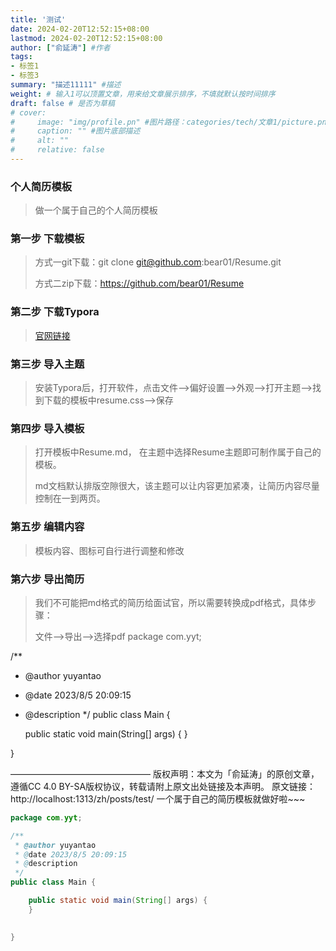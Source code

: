 ```yaml
---
title: '测试'
date: 2024-02-20T12:52:15+08:00
lastmod: 2024-02-20T12:52:15+08:00
author: ["俞延涛"] #作者
tags: 
- 标签1
- 标签3
summary: "描述11111" #描述
weight: # 输入1可以顶置文章，用来给文章展示排序，不填就默认按时间排序
draft: false # 是否为草稿
# cover:
#     image: "img/profile.pn" #图片路径：categories/tech/文章1/picture.png
#     caption: "" #图片底部描述
#     alt: ""
#     relative: false
---
```

### 个人简历模板

> 做一个属于自己的个人简历模板

### 第一步 下载模板

> 方式一git下载：git clone git@github.com:bear01/Resume.git
>
> 方式二zip下载：https://github.com/bear01/Resume

### 第二步 下载Typora

> [官网链接](https://www.typora.io/)

### 第三步 导入主题

> 安装Typora后，打开软件，点击文件-->偏好设置-->外观-->打开主题-->找到下载的模板中resume.css-->保存

### 第四步 导入模板

> 打开模板中Resume.md， 在主题中选择Resume主题即可制作属于自己的模板。
>
> md文档默认排版空隙很大，该主题可以让内容更加紧凑，让简历内容尽量控制在一到两页。

### 第五步 编辑内容

> 模板内容、图标可自行进行调整和修改

### 第六步 导出简历

> 我们不可能把md格式的简历给面试官，所以需要转换成pdf格式，具体步骤：
>
> 文件-->导出-->选择pdf
package com.yyt;

/**
 * @author yuyantao
 * @date 2023/8/5 20:09:15
 * @description
 */
public class Main {

    public static void main(String[] args) {
    }

    
}

————————————————
版权声明：本文为「俞延涛」的原创文章，遵循CC 4.0 BY-SA版权协议，转载请附上原文出处链接及本声明。
原文链接：http://localhost:1313/zh/posts/test/
一个属于自己的简历模板就做好啦~~~
```java
package com.yyt;

/**
 * @author yuyantao
 * @date 2023/8/5 20:09:15
 * @description
 */
public class Main {

    public static void main(String[] args) {
    }

    
}



```